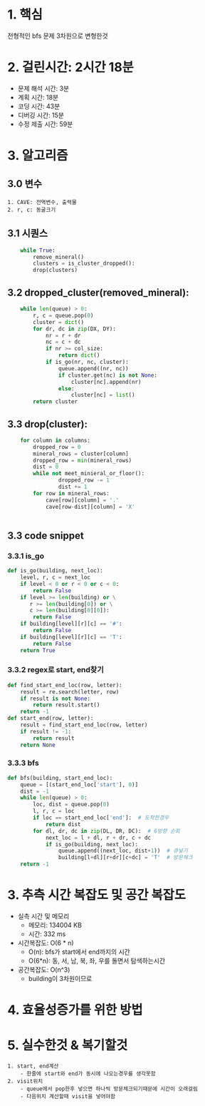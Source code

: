 # 1. 핵심
전형적인 bfs 문제
3차원으로 변형한것
# 2. 걸린시간: 2시간 18분
 * 문제 해석 시간: 3분
 * 계획 시간: 18분
 * 코딩 시간: 43분
 * 디버깅 시간: 15분
 * 수정 제출 시간: 59분 


# 3.  알고리즘
## 3.0 변수
```
1. CAVE: 전역변수, 출력물
2. r, c: 동굴크기
```
## 3.1 시퀀스
```python
    while True:
        remove_mineral()
        clusters = is_cluster_dropped():
        drop(clusters)     
```
## 3.2 dropped_cluster(removed_mineral):
```python
    while len(queue) > 0:
        r, c = queue.pop(0)
        cluster = dict()
        for dr, dc in zip(DX, DY):
            nr = r + dr
            nc = c + dc
            if nr >= col_size:
                return dict()
            if is_go(nr, nc, cluster):
                queue.append((nr, nc))
                if cluster.get(nc) is not None:
                    cluster[nc].append(nr)
                else:
                    cluster[nc] = list()
        return cluster
```

## 3.3 drop(cluster):
```python
    for column in columns:
        dropped_row = 0
        mineral_rows = cluster[column]
        dropped_row = min(mineral_rows)
        dist = 0
        while not meet_minieral_or_floor():
                dropped_row -= 1
                dist += 1
        for row in mineral_rows:
            cave[row][column] = '.'
            cave[row-dist][column] = 'X'
    
```

## 3.3 code snippet
### 3.3.1 is_go
```python
def is_go(building, next_loc):
    level, r, c = next_loc
    if level < 0 or r < 0 or c < 0:
        return False
    if level >= len(building) or \
       r >= len(building[0]) or \
       c >= len(building[0][0]):
        return False
    if building[level][r][c] == '#':
        return False
    if building[level][r][c] == 'T':
        return False
    return True
```
### 3.3.2 regex로 start, end찾기
```python
def find_start_end_loc(row, letter):
    result = re.search(letter, row)
    if result is not None:
        return result.start()
    return -1
def start_end(row, letter):
    result = find_start_end_loc(row, letter)
    if result != -1:
        return result
    return None
```
### 3.3.3 bfs
```python
def bfs(building, start_end_loc):
    queue = [(start_end_loc['start'], 0)]  
    dist = -1
    while len(queue) > 0:
        loc, dist = queue.pop(0)
        l, r, c = loc
        if loc == start_end_loc['end']:  # 도착한경우
            return dist        
        for dl, dr, dc in zip(DL, DR, DC):  # 6방향 순회
            next_loc = l + dl, r + dr, c + dc
            if is_go(building, next_loc):
                queue.append((next_loc, dist+1))  # 큐넣기
                building[l+dl][r+dr][c+dc] = 'T'  # 방문체크
    return -1
```
# 3. 추측 시간 복잡도 및 공간 복잡도
- 실측 시간 및 메모리
    - 메모리: 134004 KB
    - 시간: 332 ms
- 시간복잡도: O(6 * n)
    -  O(n): bfs가 start에서 end까지의 시간
    -  O(6*n): 동, 서, 남, 북, 좌, 우를 돌면서 탐색하는시간
- 공간복잡도: O(n^3)
    - building이 3차원이므로
    
# 4. 효율성증가를 위한 방법
# 5. 실수한것 & 복기할것
```
1. start, end계산
    - 한줄에 start와 end가 동시에 나오는경우를 생각못함
2. visit위치
    - queue에서 pop한후 넣으면 하나씩 방문체크되기때문에 시간이 오래걸림
    - 다음위치 계산할때 visit을 넣어야함
```